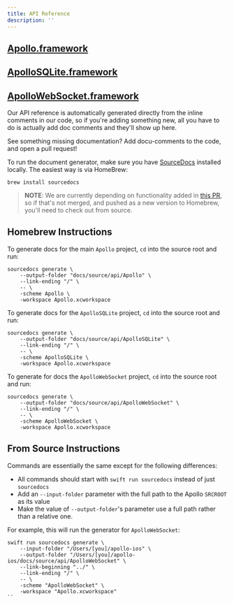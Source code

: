 ```yaml
---
title: API Reference
description: ''
---
```


## [Apollo.framework](../api/Apollo/README/)
## [ApolloSQLite.framework](../api/ApolloSQLite/README/)
## [ApolloWebSocket.framework](../api/ApolloWebSocket/README/)

Our API reference is automatically generated directly from the inline comments in our code, so if you're adding something new, all you have to do is actually add doc comments and they'll show up here. 

See something missing documentation? Add docu-comments to the code, and open a pull request!

To run the document generator, make sure you have [SourceDocs](https://github.com/eneko/SourceDocs) installed locally. The easiest way is via HomeBrew: 

```
brew install sourcedocs
```

>**NOTE**: We are currently depending on functionality added in [this PR](https://github.com/eneko/SourceDocs/pull/20), so if that's not merged, and pushed as a new version to Homebrew, you'll need to check out from source. 

## Homebrew Instructions

To generate docs for the main `Apollo` project, `cd` into the source root and run: 

```
sourcedocs generate \
    --output-folder "docs/source/api/Apollo" \
    --link-ending "/" \
    -- \
    -scheme Apollo \
    -workspace Apollo.xcworkspace
```

To generate docs for the `ApolloSQLite` project, `cd` into the source root and run: 

```
sourcedocs generate \
    --output-folder "docs/source/api/ApolloSQLite" \
    --link-ending "/" \
    -- \
    -scheme ApolloSQLite \
    -workspace Apollo.xcworkspace
```

To generate for docs the `ApolloWebSocket` project, `cd` into the source root and run: 

```
sourcedocs generate \
    --output-folder "docs/source/api/ApolloWebSocket" \
    --link-ending "/" \
    -- \
    -scheme ApolloWebSocket \
    -workspace Apollo.xcworkspace
```

## From Source Instructions

Commands are essentially the same except for the following differences: 

- All commands should start with `swift run sourcedocs` instead of just `sourcedocs`
- Add an `--input-folder` parameter with the full path to the Apollo `SRCROOT` as its value
- Make the value of `--output-folder`'s parameter use a full path rather than a relative one.

For example, this will run the generator for `ApolloWebSocket`:

``` 
swift run sourcedocs generate \
    --input-folder "/Users/[you]/apollo-ios" \
    --output-folder "/Users/[you]/apollo-ios/docs/source/api/ApolloWebSocket" \
    --link-beginning "../" \
    --link-ending "/" \
    -- \
    -scheme "ApolloWebSocket" \
    -workspace "Apollo.xcworkspace"
``